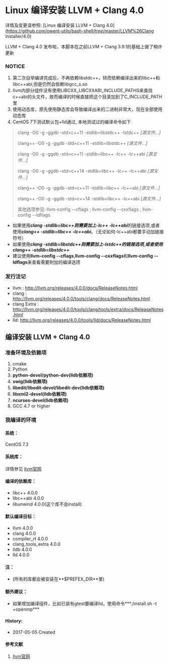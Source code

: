 Linux 编译安装 LLVM + Clang 4.0
======

详情及变更请参照: [Linux 编译安装 LLVM + Clang 4.0](https://github.com/owent-utils/bash-shell/tree/master/LLVM%26Clang Installer/4.0)

LLVM + Clang 4.0 发布啦，本脚本在之前LLVM + Clang 3.9.1的基础上做了稍许更新

### NOTICE

1. 第二次自举编译完成后，不再依赖libstdc++，转而依赖编译出来的libc++和libc++abi,但是仍然会依赖libgcc_s.so
2. llvm内部分组件没有使用LIBCXX_LIBCXXABI_INCLUDE_PATHS来查找c++abi的头文件，故而编译的时候直接把这个目录加到了C_INCLUDE_PATH里
3. 使用动态库，原先使用静态库会导致编译出来的二进制非常大，现在全部使用动态库
4. CentOS 7下测试默认包+lld通过, 本地测试过的编译命令如下
> clang -O0 -g -ggdb -std=c++11 -stdlib=libstdc++ -lstdc++ *[源文件...]*
> 
> clang++ -O0 -g -ggdb -std=c++11 -stdlib=libstdc++ *[源文件...]*
> 
> clang -O0 -g -ggdb -std=c++11 -stdlib=libc++ -lc++ -lc++abi *[源文件...]*
> 
> clang -O0 -g -ggdb -std=c++14 -stdlib=libc++ -lc++ -lc++abi *[源文件...]*
> 
> clang++ -O0 -g -ggdb -std=c++11 -stdlib=libc++ -lc++abi *[源文件...]*
> 
> clang++ -O0 -g -ggdb -std=c++14 -stdlib=libc++ -lc++abi *[源文件...]*
> 
> 其他选项参见: llvm-config --cflags ; llvm-config --cxxflags ; llvm-config --ldflags


* 如果使用***clang -stdlib=libc++***则需要加上***-lc++ -lc++abi***的链接选项,或者使用***clang++ -stdlib=libc++ -lc++abi***。（无论如何-lc++abi都要手动加链接符号）
* 如果使用***clang -stdlib=libstdc++***则需要加上***-lstdc++***的链接选项,或者使用***clang++ -stdlib=libstdc++***
* 建议使用**llvm-config --cflags**,**llvm-config --cxxflags**和**llvm-config --ldflags**来查看需要附加的编译选项

### 发行注记
+ llvm : http://llvm.org/releases/4.0.0/docs/ReleaseNotes.html
+ clang : http://llvm.org/releases/4.0.0/tools/clang/docs/ReleaseNotes.html
+ clang Extra : http://llvm.org/releases/4.0.0/tools/clang/tools/extra/docs/ReleaseNotes.html
+ lld: http://llvm.org/releases/4.0.0/tools/lld/docs/ReleaseNotes.html

## 编译安装 LLVM + Clang 4.0
### 准备环境及依赖项

1. cmake
2. Python
3. **python-devel/python-dev(lldb依赖项)**
4. **swig(lldb依赖项)**
5. **libedit/libedit-devel/libedit-dev(lldb依赖项)**
6. **libxml2-devel(lldb依赖项)**
7. **ncurses-devel(lldb依赖项)**
8. GCC 4.7 or higher

### 我编译的环境
#### 系统：
CentOS 7.3

#### 系统库：
详情参见 [llvm官网](http://llvm.org/)

#### 编译的依赖库：
+ libc++ 4.0.0
+ libc++abi 4.0.0
+ libunwind 4.0.0(这个库不会install)

#### 默认编译目标：
+ llvm 4.0.0
+ clang 4.0.0
+ compiler_rt 4.0.0
+ clang_tools_extra 4.0.0
+ lldb 4.0.0
+ lld 4.0.0

#### 注：
+ (所有的库都会被安装在**$PREFEX_DIR**里)

#### 额外建议：
+ 如果增加编译组件，比如已装有gtest要编译lld，使用命令***./install.sh -t +openmp*** 

#### History:
+ 2017-05-05     Created


#### 参考文献
1. [llvm官网](http://llvm.org/)